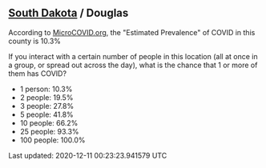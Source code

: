 
## [South Dakota](/united-states/south-dakota) / Douglas

According to [MicroCOVID.org](http://microcovid.org),
the "Estimated Prevalence" of COVID in this county is 10.3%

If you interact with a certain number of people in this location
(all at once in a group, or spread out across the day), what is the chance that
1 or more of them has COVID?

- 1 person: 10.3%
- 2 people: 19.5%
- 3 people: 27.8%
- 5 people: 41.8%
- 10 people: 66.2%
- 25 people: 93.3%
- 100 people: 100.0%

Last updated: 2020-12-11 00:23:23.941579 UTC
